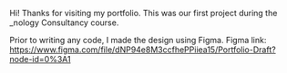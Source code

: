 Hi! Thanks for visiting my portfolio. This was our first project during the _nology Consultancy course. 

Prior to writing any code, I made the design using Figma. 
Figma link: https://www.figma.com/file/dNP94e8M3ccfhePPiiea15/Portfolio-Draft?node-id=0%3A1